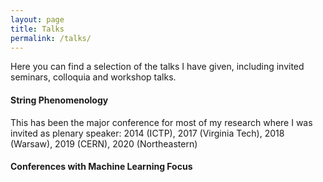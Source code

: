 ```yaml
---
layout: page
title: Talks
permalink: /talks/
---
```


Here you can find a selection of the talks I have given, including invited seminars, colloquia and workshop talks.

#### String Phenomenology
This has been the major conference for most of my research where I was invited as plenary speaker:
2014 (ICTP), 2017 (Virginia Tech), 2018 (Warsaw), 2019 (CERN), 2020 (Northeastern)

#### Conferences with Machine Learning Focus

